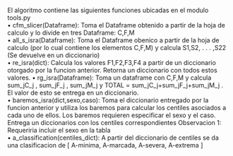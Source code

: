 El algoritmo contiene las siguientes funciones ubicadas en el modulo tools.py</br>
•  cfm_slicer(Dataframe): Toma el Dataframe obtenido a partir de la hoja de calculo y lo divide en tres Dataframe: C,F,M</br>
•  all_s_isra(Dataframe): Toma el Dataframe obenico a partir de la hoja de calculo (por lo cual contiene los elementos C,F,M) y calcula S1,S2, . . . ,S22 (Se devuelve en un diccionario)</br>
•  re_isra(dict): Calcula los valores F1,F2,F3,F4 a partir de un diccionario otorgado por la funcion anterior. Retorna un diccionario con todos estos valores.
•  rg_isra(Dataframe): Toma un dataframe con C,F,M y calcula sum_jC_j , sum_jF_j , sum_jM_j y TOTAL = sum_jC_j+sum_jF_j+sum_jM_j . El valor de esto se entrega en un diccionario.</br>
•  baremos_isra(dict,sexo,caso): Toma el diccionario entregado por la funcion anterior y utiliza los baremos para calcular los centiles asociados a cada uno de ellos. Los baremos requieren especificar el sexo y el caso. Entrega un diccionarios con los centiles correspondientes
Observacion 1: Requeriria incluir el sexo en la tabla</br>
•  a_classification(centiles_dict): A partir del diccionario de centiles se da una clasificacion de [ A-minima, A-marcada, A-severa, A-extrema ]
